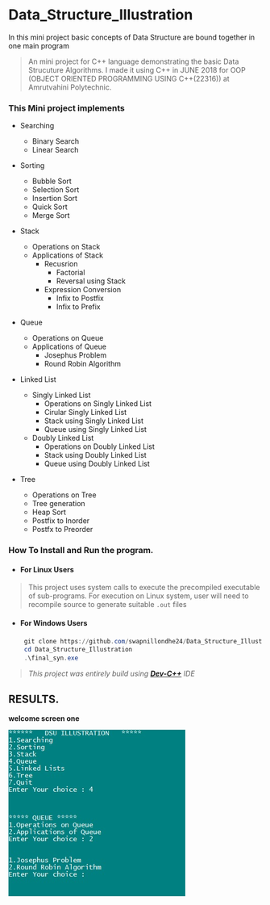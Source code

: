 # Data_Structure_Illustration
In this mini project basic concepts of Data Structure are bound together in one main program
> An mini project for C++ language demonstrating the basic Data Strucuture Algorithms.
   I made it using C++ in JUNE 2018 for OOP (OBJECT ORIENTED PROGRAMMING USING C++(22316)) at Amrutvahini Polytechnic.
   
### This Mini project implements

* Searching
  * Binary Search
  * Linear Search

* Sorting
  * Bubble Sort
  * Selection Sort
  * Insertion Sort
  * Quick Sort
  * Merge Sort

* Stack
  * Operations on Stack
  * Applications of Stack
    * Recusrion
      * Factorial
      * Reversal using Stack
    * Expression Conversion
      * Infix to Postfix
      * Infix to Prefix
  
* Queue
  * Operations on Queue
  * Applications of Queue
    * Josephus Problem
    * Round Robin Algorithm

* Linked List
  * Singly Linked List
    * Operations on Singly Linked List
    * Cirular Singly Linked List
    * Stack using Singly Linked List
    * Queue using Singly Linked List
  * Doubly Linked List
    * Operations on Doubly Linked List
    * Stack using Doubly Linked List
    * Queue using Doubly Linked List
* Tree
  * Operations on Tree
  * Tree generation
  * Heap Sort
  * Postfix to Inorder
  * Postfx to Preorder
  
  
### How To Install and Run the program.

* #### For Linux Users
> This project uses system calls to execute the precompiled executable of sub-programs.
  For execution on Linux system, user will need to recompile source to generate suitable ` .out ` files

* #### For Windows Users
    ```powershell
     git clone https://github.com/swapnillondhe24/Data_Structure_Illustration .\Data_Structure_Illustration
     cd Data_Structure_Illustration
     .\final_syn.exe
     ```
> _This project was entirely build using **[Dev-C++](https://bloodshed-dev-c.en.softonic.com/download)** IDE_


## RESULTS.
**welcome screen one**

![Image of Main Menu](https://github.com/swapnillondhe24/Data_Structure_Illustration/blob/master/Images/main.jpg)

